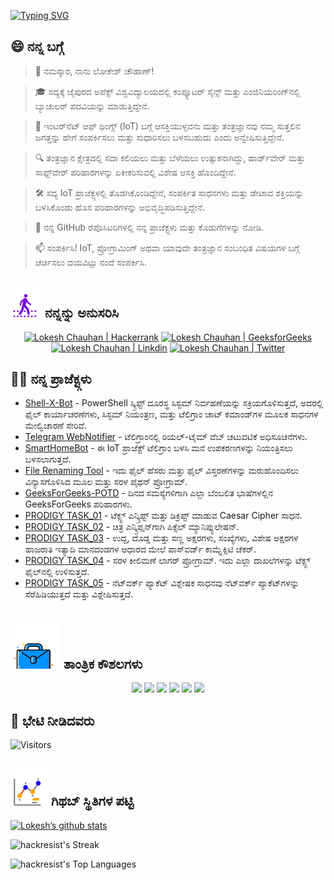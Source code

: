 [![Typing SVG](https://readme-typing-svg.demolab.com?font=Fira+Code&weight=800&size=22&pause=1000&center=true&vCenter=true&width=835&lines=%F0%9F%91%8B%E0%B2%A8%E0%B2%AE%E0%B2%B8%E0%B3%8D%E0%B2%95%E0%B2%BE%E0%B2%B0+%E0%B2%AD%E0%B3%87%E0%B2%9F%E0%B2%BF+%E0%B2%A8%E0%B3%80%E0%B2%A1%E0%B2%BF%E0%B2%A6%E0%B2%B5%E0%B2%B0%E0%B3%87.+%E0%B2%87%E0%B2%B2%E0%B3%8D%E0%B2%B2%E0%B2%BF+%E0%B2%B8%E0%B3%81%E0%B2%B8%E0%B3%8D%E0%B2%B5%E0%B2%BE%E0%B2%97%E0%B2%A4!%F0%9F%91%8B;%F0%9F%9A%80+%E0%B2%87%E0%B2%A8%E0%B3%8D%E0%B2%A8%E0%B3%81+%E0%B2%AE%E0%B3%81%E0%B2%82%E0%B2%A6%E0%B3%86+%E0%B2%92%E0%B2%9F%E0%B3%8D%E0%B2%9F%E0%B2%BE%E0%B2%97%E0%B2%BF+%E0%B2%AE%E0%B2%B9%E0%B2%A4%E0%B3%8D%E0%B2%B5%E0%B2%B5%E0%B2%A8%E0%B3%8D%E0%B2%A8%E0%B3%81+%E0%B2%A8%E0%B2%BF%E0%B2%B0%E0%B3%8D%E0%B2%AE%E0%B2%BF%E0%B2%B8%E0%B3%8B%E0%B2%A3!+%F0%9F%9A%80;%E2%9C%A8+%E0%B2%A4%E0%B2%82%E0%B2%A4%E0%B3%8D%E0%B2%B0%E0%B2%9C%E0%B3%8D%E0%B2%9E%E0%B2%BE%E0%B2%A8+%E0%B2%B2%E0%B3%8B%E0%B2%95%E0%B2%A6%E0%B2%B2%E0%B3%8D%E0%B2%B2%E0%B2%BF+%E0%B2%AE%E0%B2%A4%E0%B3%8D%E0%B2%A4%E0%B3%81+%E0%B2%85%E0%B2%A6%E0%B2%B0+%E0%B2%AA%E0%B2%BE%E0%B2%B0%E0%B3%8D%E0%B2%B6%E0%B3%8D%E0%B2%B5%E0%B2%A6%E0%B2%B2%E0%B3%8D%E0%B2%B2%E0%B2%BF%E0%B2%AF%E0%B3%82.+%E2%9C%A8)](https://git.io/typing-svg)

## 😄 ನನ್ನ ಬಗ್ಗೆ

> 👋 ನಮಸ್ಕಾರ, ನಾನು ಲೋಕೇಶ್ ಚೌಹಾಣ್!

> 🎓 ಸದ್ಯಕ್ಕೆ ಜೈಪುರದ ಅಪೆಕ್ಸ್ ವಿಶ್ವವಿದ್ಯಾಲಯದಲ್ಲಿ ಕಂಪ್ಯೂಟರ್ ಸೈನ್ಸ್ ಮತ್ತು ಎಂಜಿನಿಯರಿಂಗ್‌ನಲ್ಲಿ ಬ್ಯಾಚುಲರ್ ಪದವಿಯನ್ನು ಮಾಡುತ್ತಿದ್ದೇನೆ.

> 🌟 ಇಂಟರ್‌ನೆಟ್ ಆಫ್ ಥಿಂಗ್ಸ್ (IoT) ಬಗ್ಗೆ ಆಸಕ್ತಿಯುಳ್ಳವನು ಮತ್ತು ತಂತ್ರಜ್ಞಾನವು ನಮ್ಮ ಸುತ್ತಲಿನ ಜಗತ್ತನ್ನು ಹೇಗೆ ಸಂಪರ್ಕಿಸಲು ಮತ್ತು ಸುಧಾರಿಸಲು ಬಳಸಬಹುದು ಎಂದು ಅನ್ವೇಷಿಸುತ್ತಿದ್ದೇನೆ.

> 🔍 ತಂತ್ರಜ್ಞಾನ ಕ್ಷೇತ್ರದಲ್ಲಿ ಸದಾ ಕಲಿಯಲು ಮತ್ತು ಬೆಳೆಯಲು ಉತ್ಸುಕನಾಗಿದ್ದು, ಹಾರ್ಡ್‌ವೇರ್ ಮತ್ತು ಸಾಫ್ಟ್‌ವೇರ್ ಪರಿಹಾರಗಳನ್ನು ಏಕೀಕರಿಸುವಲ್ಲಿ ವಿಶೇಷ ಆಸಕ್ತಿ ಹೊಂದಿದ್ದೇನೆ.

> 🛠 ಸದ್ಯ IoT ಪ್ರಾಜೆಕ್ಟ್ಗಳಲ್ಲಿ ತೊಡಗಿಕೊಂಡಿದ್ದೇನೆ, ಸಂಪರ್ಕಿತ ಸಾಧನಗಳು ಮತ್ತು ಡೇಟಾದ ಶಕ್ತಿಯನ್ನು ಬಳಸಿಕೊಂಡು ಹೊಸ ಪರಿಹಾರಗಳನ್ನು ಅಭಿವೃದ್ಧಿಪಡಿಸುತ್ತಿದ್ದೇನೆ.

> 🔭 ನನ್ನ GitHub ರೆಪೊಸಿಟರಿಗಳಲ್ಲಿ ನನ್ನ ಪ್ರಾಜೆಕ್ಟ್ಗಳು ಮತ್ತು ಕೊಡುಗೆಗಳನ್ನು ನೋಡಿ.

> 📫 ಸಂಪರ್ಕಿಸಿ! IoT, ಪ್ರೋಗ್ರಾಮಿಂಗ್ ಅಥವಾ ಯಾವುದೇ ತಂತ್ರಜ್ಞಾನ ಸಂಬಂಧಿತ ವಿಷಯಗಳ ಬಗ್ಗೆ ಚರ್ಚಿಸಲು ದಯವಿಟ್ಟು ನಂದೆ ಸಂಪರ್ಕಿಸಿ.
<!--
<p align="center">
  <a href="https://www.linkedin.com/in/lokeshchauhanapex/"><img src="https://img.shields.io/badge/Linkedin-10000?style=plastic&logo=LinkedIn&logoColor=FFFFFF&labelColor=2A79D7&color=2A79D7" alt="Lokesh Chauhan | Linkdin"/></a>
  -->
  
## ![ನನ್ನನ್ನು ಅನುಸರಿಸಿ](/icon/follow.svg) ನನ್ನನ್ನು ಅನುಸರಿಸಿ
<p>
<p align="center">
    <a href="https://www.hackerrank.com/profile/lokeshchauhan"><img src="https://img.shields.io/badge/Hackerrank-100000?style=plastic&logo=hackerrank&logoColor=FFFFFF&labelColor=42BA3D&color=0EA608" alt="Lokesh Chauhan | Hackerrank"/></a>
    <a href="https://auth.geeksforgeeks.org/user/lokeshchauhan"><img src="https://img.shields.io/badge/GeeksforGeeks-100000?style=plastic&logo=geeksforgeeks&logoColor=FFFFFF&labelColor=42BA3D&color=23891F" alt="Lokesh Chauhan | GeeksforGeeks"/></a>
  <a href="https://www.linkedin.com/in/lokeshchauhanapex/"><img src="https://img.shields.io/badge/Linkedin-10000?style=plastic&logo=LinkedIn&logoColor=FFFFFF&labelColor=2A79D7&color=2A79D7" alt="Lokesh Chauhan | Linkdin"/></a>
   </a>
<a href="https://x.com/Hackresist"><img src="https://img.shields.io/badge/Twitter-100000?style=plastic&logo=x&logoColor=ffffff&labelColor=000000&color=0e1525" alt="Lokesh Chauhan | Twitter"/>
    </a>
</p>

## 👨‍💻 ನನ್ನ ಪ್ರಾಜೆಕ್ಟ್ಗಳು
* [Shell-X-Bot](https://github.com/HackResist/Shell-X-bot) - PowerShell ಸ್ಕ್ರಿಪ್ಟ್ ದೂರಸ್ಥ ಸಿಸ್ಟಮ್ ನಿರ್ವಹಣೆಯನ್ನು ಸಕ್ರಿಯಗೊಳಿಸುತ್ತದೆ, ಅದರಲ್ಲಿ ಫೈಲ್ ಕಾರ್ಯಾಚರಣೆಗಳು, ಸಿಸ್ಟಮ್ ನಿಯಂತ್ರಣ, ಮತ್ತು ಟೆಲಿಗ್ರಾಂ ಚಾಟ್ ಕಮಾಂಡ್‌ಗಳ ಮೂಲಕ ಸಾಧನಗಳ ಮೇಲ್ವಿಚಾರಣೆ ಸೇರಿವೆ.
* [Telegram WebNotifier](https://github.com/HackResist/Telegram_WebNotifier) - ಟೆಲಿಗ್ರಾಂನಲ್ಲಿ ರಿಯಲ್-ಟೈಮ್ ವೆಬ್ ಚಟುವಟಿಕೆ ಅಧಿಸೂಚನೆಗಳು.
* [SmartHomeBot](https://github.com/HackResist/SmartHomeBot) - ಈ IoT ಪ್ರಾಜೆಕ್ಟ್ ಟೆಲಿಗ್ರಾಂ ಬಳಸಿ ಮನೆ ಉಪಕರಣಗಳನ್ನು ನಿಯಂತ್ರಿಸಲು ಬಳಸಲಾಗುತ್ತದೆ.
* [File Renaming Tool](https://github.com/HackResist/File-Renaming-Tool) - ಇದು ಫೈಲ್ ಹೆಸರು ಮತ್ತು ಫೈಲ್ ವಿಸ್ತರಣೆಗಳನ್ನು ಮರುಹೊಂದಿಸಲು ವಿನ್ಯಾಸಗೊಳಿಸಿದ ಮೂಲ ಮತ್ತು ಸರಳ ಪೈಥನ್ ಪ್ರೋಗ್ರಾಮ್.
* [GeeksForGeeks-POTD](https://github.com/HackResist/GeeksForGeeks-POTD) - ದಿನದ ಸಮಸ್ಯೆಗಳಿಗಾಗಿ ಎಲ್ಲಾ ಬೆಂಬಲಿತ ಭಾಷೆಗಳಲ್ಲಿನ GeeksForGeeks ಪರಿಹಾರಗಳು.
* [PRODIGY TASK_01](https://github.com/HackResist/PRODIGY_CS_01) - ಟೆಕ್ಸ್ಟ್ ಎನ್ಕ್ರಿಪ್ಟ್ ಮತ್ತು ಡಿಕ್ರಿಪ್ಟ್ ಮಾಡುವ Caesar Cipher ಸಾಧನ.
* [PRODIGY TASK_02](https://github.com/HackResist/PRODIGY_CS_02) - ಚಿತ್ರ ಎನ್ಕ್ರಿಪ್ಷನ್‌ಗಾಗಿ ಪಿಕ್ಸೆಲ್ ಮ್ಯಾನಿಪ್ಯುಲೇಷನ್.
* [PRODIGY TASK_03](https://github.com/HackResist/PRODIGY_CS_03) - ಉದ್ದ, ದೊಡ್ಡ ಮತ್ತು ಸಣ್ಣ ಅಕ್ಷರಗಳು, ಸಂಖ್ಯೆಗಳು, ವಿಶೇಷ ಅಕ್ಷರಗಳ ಹಾಜರಾತಿ ಇತ್ಯಾದಿ ಮಾನದಂಡಗಳ ಆಧಾರದ ಮೇಲೆ ಪಾಸ್‌ವರ್ಡ್ ಕಾಮ್ಪ್ಲೆಕ್ಸಿಟಿ ಚೆಕರ್.
* [PRODIGY TASK_04](https://github.com/HackResist/PRODIGY_CS_04) - ಸರಳ ಕೀಲಿಮಣೆ ಲಾಗರ್ ಪ್ರೋಗ್ರಾಮ್. ಇದು ಎಲ್ಲಾ ದಾಖಲೆಗಳನ್ನು ಟೆಕ್ಸ್ಟ್ ಫೈಲ್‌ನಲ್ಲಿ ಉಳಿಸುತ್ತದೆ.
* [PRODIGY TASK_05](https://github.com/HackResist/PRODIGY_CS_05) - ನೆಟ್‌ವರ್ಕ್ ಪ್ಯಾಕೆಟ್ ವಿಶ್ಲೇಷಕ ಸಾಧನವು ನೆಟ್‌ವರ್ಕ್ ಪ್ಯಾಕೆಟ್‌ಗಳನ್ನು ಸೆರೆಹಿಡಿಯುತ್ತದೆ ಮತ್ತು ವಿಶ್ಲೇಷಿಸುತ್ತದೆ.

## ![ತಾಂತ್ರಿಕ ಕೌಶಲಗಳು](icon/Skill.svg) ತಾಂತ್ರಿಕ ಕೌಶಲಗಳು
<p align="center">
  <a href="https://www.open-std.org/JTC1/SC22/WG14/">
    <img src="https://skillicons.dev/icons?i=c" /></a>
 <a href=https://www.oracle.com/java/">
    <img src="https://skillicons.dev/icons?i=java" /></a>
 <a href="https://isocpp.org/">
    <img src="https://skillicons.dev/icons?i=cpp" /></a>
<a href="https://www.python.org/">
    <img src="https://skillicons.dev/icons?i=py" /></a>
<a href="https://www.gnu.org/software/bash/">
    <img src="https://skillicons.dev/icons?i=bash" /></a>
  <a href="https://ecma-international.org/publications-and-standards/standards/ecma-262/">
    <img src="https://skillicons.dev/icons?i=js" /></a>
      </p>

## 👀 ಭೇಟಿ ನೀಡಿದವರು
![Visitors](https://moe-counter.glitch.me/get/@HackResist?theme=rule34)

## ![Github Stats](/icon/graph.svg) ಗಿಥಬ್ ಸ್ಥಿತಿಗಳ ಪಟ್ಟಿ
[![Lokesh’s github stats](https://github-readme-stats.vercel.app/api?username=HackResist&show_icons=true&theme=dark&count_private=true)](https://github.com/HackResist)

 ![hackresist's Streak](https://github-readme-streak-stats.herokuapp.com/?user=hackresist&theme=cobalt&hide_border=false)

  ![hackresist's Top Languages](https://github-readme-stats.vercel.app/api/top-langs/?username=hackresist&theme=cobalt&show_icons=true&hide_border=false&layout=compact)
